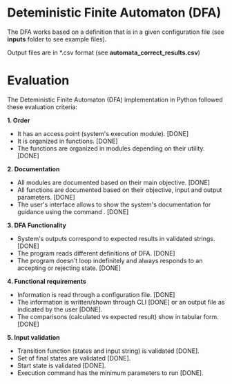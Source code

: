 # Deteministic Finite Automaton (DFA)

The DFA works based on a definition that is in a given configuration file (see __inputs__ folder to see example files).

Output files are in *.csv format (see __automata_correct_results.csv__)

# Evaluation

The Deteministic Finite Automaton (DFA) implementation in Python followed these evaluation criteria:

**1. Order**
- It has an access point (system's execution module). [DONE]
- It is organized in functions. [DONE]
- The functions are organized in modules depending on their utility. [DONE]

**2. Documentation**
- All modules are documented based on their main objective. [DONE]
- All functions are documented based on their objective, input and output parameters. [DONE]
- The user's interface allows to show the system's documentation for guidance using the command <help>. [DONE]

**3. DFA Functionality**
 - System's outputs correspond to expected results in validated strings. [DONE]
 - The program reads different definitions of DFA. [DONE]
 - The program doesn't loop indefinitely and always responds to an accepting or rejecting state. [DONE]

**4. Functional requirements**
 - Information is read through a configuration file. [DONE]
 - The information is written/shown through CLI [DONE] or an output file as indicated by the user [DONE].
 - The comparisons (calculated vs expected result) show in tabular form. [DONE]

**5. Input validation**
- Transition function (states and input string) is validated [DONE].
- Set of final states are validated [DONE].
- Start state is validated [DONE].
- Execution command has the minimum parameters to run [DONE].